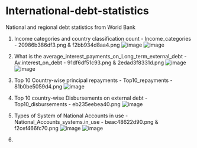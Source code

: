 # International-debt-statistics
National and regional debt statistics from World Bank


1. Income categories and country classification count - Income_categories - 20986b386df3.png & f2bb934d8aa4.png
![image](https://user-images.githubusercontent.com/100042336/156570666-18de3f2e-798b-4695-ace1-20986b386df3.png)
![image](https://user-images.githubusercontent.com/100042336/156570710-1e6e6f7c-a278-4122-bf03-f2bb934d8aa4.png)

2. What is the average_interest_payments_on_Long_term_external_debt - Av.interest_on_debt - 91df6df51c93.png & 2edad3f8331d.png
![image](https://user-images.githubusercontent.com/100042336/156573377-9d496768-e53c-4ba1-a56d-91df6df51c93.png)
![image](https://user-images.githubusercontent.com/100042336/156573430-e936c2cc-efd2-4592-a471-2edad3f8331d.png)


3. Top 10 Country-wise principal repayments - Top10_repayments - 81b0be5059d4.png
![image](https://user-images.githubusercontent.com/100042336/156573565-1d2146c9-46e0-4146-a6a9-81b0be5059d4.png)


4. Top 10 country-wise Disbursements on external debt - Top10_disbursements - eb235eebea40.png
![image](https://user-images.githubusercontent.com/100042336/156573985-d72b84c0-fc3f-4955-bcdd-eb235eebea40.png)

5. Types of System of National Accounts in use - National_Accounts_systems.in_use - beac48622d90.png & f2cef466fc70.png
![image](https://user-images.githubusercontent.com/100042336/156574348-824a9f56-6eec-4b22-82b3-beac48622d90.png)
![image](https://user-images.githubusercontent.com/100042336/156574381-c271fbd3-b488-4fdd-b0b7-f2cef466fc70.png)

6. 

